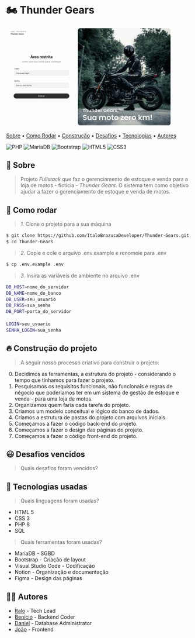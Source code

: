 # 🏍 Thunder Gears

<img src="./tela_login.png" alt="Tela de login do site Thunder Gears" style="border-radius: 10px; max-width: 90%">

[Sobre](#-sobre) • [Como Rodar](#-como-rodar) • [Construção](#-construção-do-projeto) • [Desafios](#-desafios-vencidos) • [Tecnologias](#-tecnologias-usadas) • [Autores](#-autores)

![PHP](https://img.shields.io/badge/PHP-777BB4?style=flat-rounded&logo=php&logoColor=white)
![MariaDB](https://img.shields.io/badge/MariaDB-003545?style=flat-rounded&logo=mariadb&logoColor=white)
![Bootstrap](https://img.shields.io/badge/Bootstrap-563D7C?style=flat-rounded&logo=bootstrap&logoColor=white)
![HTML5](https://img.shields.io/badge/HTML5-E34F26?style=flat-rounded&logo=html5&logoColor=white)
![CSS3](https://img.shields.io/badge/CSS3-1572B6?style=flat-rounded&logo=css3&logoColor=white)

## 💬 Sobre
> Projeto _Fullstack_ que faz o gerenciamento de estoque e venda para a loja de motos - fictícia - *Thunder Gears*. O sistema tem como objetivo ajudar a fazer o gerenciamento de estoque e venda de motos.

## 🚀 Como rodar

> *1.* Clone o projeto para a sua máquina

````bash
$ git clone https://github.com/ItaloBrazucaDeveloper/Thunder-Gears.git
$ cd Thunder-Gears
````

> *2.* Copie e cole o arquivo .env.example e renomeie para .env

````bash
$ cp .env.example .env
````

> *3.* Insira as variáveis de ambiente no arquivo .env

```bash
DB_HOST=nome_do_servidor
DB_NAME=nome_do_banco
DB_USER=seu_usuario
DB_PASS=sua_senha
DB_PORT=porta_do_servidor

LOGIN=seu_usuario
SENHA_LOGIN=sua_senha
```

## 🔥 Construção do projeto
> A seguir nosso processo criativo para construir o projeto:

0. Decidimos as ferramentas, a estrutura do projeto - considerando o tempo que tinhamos para fazer o projeto.
1. Pesquisamos os requisitos funcionais, não funcionais e regras de négocio que poderiamos ter em um sistema de gestão de estoque e venda - para uma loja de motos.
2. Organizamos quem faria cada tarefa do projeto.
3. Criamos um modelo conceitual e lógico do banco de dados.
4. Criamos a estrutura de pastas do projeto com arquivos iniciais.
5. Começamos a fazer o código back-end do projeto.
6. Começamos a fazer o design das páginas do projeto.
7. Começamos a fazer o código front-end do projeto.

## 😃 Desafios vencidos
> Quais desafios foram vencidos?

## 👅 Tecnologias usadas
> Quais linguagens foram usadas?

- HTML 5
- CSS 3
- PHP 8
- SQL

> Quais ferramentas foram usadas?

- MariaDB - SGBD
- Bootstrap - Criação de layout
- Visual Studio Code - Codificação
- Notion - Organização e documentação
- Figma - Design das páginas

## 👨‍💻 Autores
- [Ítalo](https://github.com/ItaloBrazucaDeveloper) - Tech Lead
- [Benício](https://github.com/Dev-Benicio) - Backend Coder
- [Daniel](https://github.com/Niel-De) - Database Administrator
- [João](https://github.com/NegoCodeHacker) - Frontend
